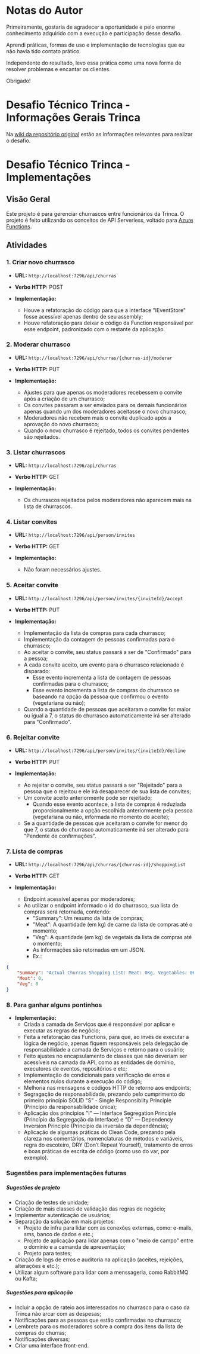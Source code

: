 # Notas do Autor
Primeiramente, gostaria de agradecer a oportunidade e pelo enorme conhecimento adquirido com a execução e participação desse desafio.

Aprendi práticas, formas de uso e implementação de tecnologias que eu não havia tido contato prático.

Independente do resultado, levo essa prática como uma nova forma de resolver problemas e encantar os clientes.

Obrigado!

# Desafio Técnico Trinca - Informações Gerais Trinca

Na [wiki da repositório original](https://github.com/trinca137/trinca-challenge/wiki/Comece-por-aqui) estão as informações relevantes para realizar o desafio. 

# Desafio Técnico Trinca - Implementações

## Visão Geral

Este projeto é para gerenciar churrascos entre funcionários da Trinca.
O projeto é feito utilizando os conceitos de API Serverless, voltado para [Azure Functions](https://azure.microsoft.com/en-us/products/functions). 

## Atividades

### 1. **Criar novo churrasco**
- **URL:** `http://localhost:7296/api/churras`
- **Verbo HTTP:** POST
  
- **Implementação:**
  - Houve a refatoração do código para que a interface "IEventStore" fosse acessível apenas dentro de seu assembly;
  - Houve refatoração para deixar o código da Function responsável por esse endpoint, padronizado com o restante da aplicação.
  
### 2. Moderar churrasco
- **URL:** `http://localhost:7296/api/churras/{churras-id}/moderar`
- **Verbo HTTP:** PUT
  
- **Implementação:**
  - Ajustes para que apenas os moderadores recebessem o convite após a criação de um churrasco;
  - Os convites passaram a ser enviados para os demais funcionários apenas quando um dos moderadores aceitasse o novo churrasco;
  - Moderadores não recebem mais o convite duplicado após a aprovação do novo churrasco;
  - Quando o novo churrasco é rejeitado, todos os convites pendentes são rejeitados.

### 3. Listar churrascos
- **URL:** `http://localhost:7296/api/churras`
- **Verbo HTTP:** GET
  
- **Implementação:**
  - Os churrascos rejeitados pelos moderadores não aparecem mais na lista de churrascos.

### 4. Listar convites
- **URL:** `http://localhost:7296/api/person/invites`
- **Verbo HTTP:** GET
  
- **Implementação:**
  - Não foram necessários ajustes.

### 5. Aceitar convite
- **URL:** `http://localhost:7296/api/person/invites/{inviteId}/accept`
- **Verbo HTTP:** PUT
  
- **Implementação:**
  - Implementação da lista de compras para cada churrasco;
  - Implementação da contagem de pessoas confirmadas para o churrasco;
  - Ao aceitar o convite, seu status passará a ser de "Confirmado" para a pessoa;
  - A cada convite aceito, um evento para o churrasco relacionado é disparado:
    - Esse evento incrementa a lista de contagem de pessoas confirmadas para o churrasco;
    - Esse evento incrementa a lista de compras do churrasco se baseando na opção da pessoa que confirmou o evento (vegetariana ou não);
  - Quando a quantidade de pessoas que aceitaram o convite for maior ou igual a 7, o status do churrasco automaticamente irá ser alterado para "Confirmado".


### 6. Rejeitar convite
- **URL:** `http://localhost:7296/api/person/invites/{inviteId}/decline`
- **Verbo HTTP:** PUT
  
- **Implementação:**
  - Ao rejeitar o convite, seu status passará a ser "Rejeitado" para a pessoa que o rejeitou e ele irá desaparecer de sua lista de convites;
  - Um convite aceito anteriormente pode ser rejeitado;
    - Quando esse evento acontece, a lista de compras é reduziada proporcionalmente a opção escolhida anteriormente pela pessoa (vegetariana ou não, informada no momento do aceite);
  - Se a quantidade de pessoas que aceitaram o convite for menor do que 7, o status do churrasco automaticamente irá ser alterado para "Pendente de confirmações".

### 7. Lista de compras
- **URL:** `http://localhost:7296/api/churras/{churras-id}/shoppingList`
- **Verbo HTTP:** GET
  
- **Implementação:**
  - Endpoint acessível apenas por moderadores;
  - Ao utilizar o endpoint informado o id do churrasco, sua lista de compras será retornada, contendo:
    - "Summary": Um resumo da lista de compras;
    - "Meat": A quantidade (em kg) de carne da lista de compras até o momento;
    - "Veg": A quantidade (em kg) de vegetais da lista de compras até o momento;
    - As informações são retornadas em um JSON.
    - Ex.:
```json
{
    "Summary": "Actual Churras Shopping List: Meat: 0Kg, Vegetables: 0Kg.",
    "Meat": 0,
    "Veg": 0
}
``` 

### 8. Para ganhar alguns pontinhos
 
- **Implementação:**
  - Criada a camada de Serviços que é responsável por aplicar e executar as regras de negócio;
  - Feita a refatoração das Functions, para que, ao invés de executar a lógica de negócio, apenas fiquem responsáveis pela delegação de responsabilidade a camada de Serviços e retorno para o usuário;
  - Feito ajustes no encapsulamento de classes que não deveriam ser acessíveis na camada da API, como as entidades de domínio, executores de eventos, repositórios e etc;
  - Implementação de condicionais para verificação de erros e elementos nulos durante a execução do código;
  - Melhoria nas mensagens e códigos HTTP de retorno aos endpoints;
  - Segragação de responsabilidade, prezando pelo cumprimento do primeiro princípio SOLID "S" - Single Responsiblity Principle (Princípio da responsabilidade única);
  - Aplicação dos princípios "I" — Interface Segregation Principle (Princípio da Segregação da Interface) e "D" — Dependency Inversion Principle (Princípio da inversão da dependência);
  - Aplicação de algumas práticas do Clean Code, prezando pela clareza nos comentários, nomenclaturas de métodos e variáveis, regra do escoteiro, DRY (Don’t Repeat Yourself), tratamento de erros e boas práticas de escrita de código (como uso do var, por exemplo).

### Sugestões para implementações futuras

##### Sugestões de projeto
- Criação de testes de unidade;
- Criação de mais classes de validação das regras de negócio;
- Implementar autenticação de usuários;
- Separação da solução em mais projetos:
  - Projeto de infra para lidar com as conexões externas, como: e-mails, sms, banco de dados e etc.;
  - Projeto de aplicação para lidar apenas com o "meio de campo" entre o domínio e a camanda de apresentação;
  - Projeto para testes;
- Criação de logs de erros e auditoria na aplicação (aceites, rejeições, alterações e etc.);
- Utilizar algum software para lidar com a menssageria, como RabbitMQ ou Kafta;

##### Sugestões para aplicação
- Incluir a opção de rateio aos interessados no churrasco para o caso da Trinca não arcar com as despesas;
- Notificações para as pessoas que estão confirmadas no churrasco;
- Lembrete para os moderadores sobre a compra dos itens da lista de compras do churras;
- Notificações diversas;
- Criar uma interface front-end.
